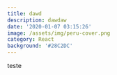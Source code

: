 ```yaml
---
title: dawd
description: dawdaw
date: '2020-01-07 03:15:26'
image: /assets/img/peru-cover.png
category: React
background: '#28C2DC'
---
```

teste
